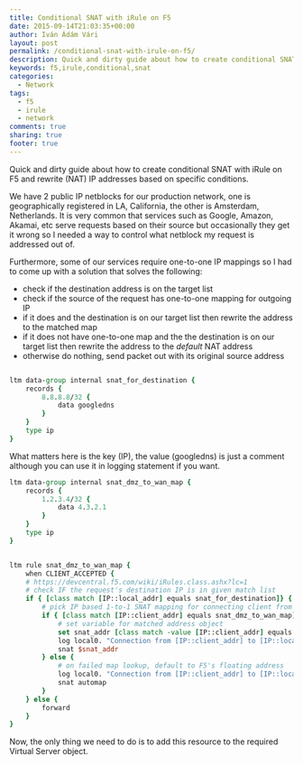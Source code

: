```yaml
---
title: Conditional SNAT with iRule on F5
date: 2015-09-14T21:03:35+00:00
author: Iván Ádám Vári
layout: post
permalink: /conditional-snat-with-irule-on-f5/
description: Quick and dirty guide about how to create conditional SNAT with iRule on F5 and rewrite (NAT) IP addresses based on specific conditions.
keywords: f5,irule,conditional,snat
categories:
  - Network
tags:
  - f5
  - irule
  - network
comments: true
sharing: true
footer: true
---
```

Quick and dirty guide about how to create conditional SNAT with iRule on F5 and rewrite (NAT) IP addresses based on specific conditions.

We have 2 public IP netblocks for our production network, one is geographically registered in LA, California, the other is Amsterdam, Netherlands. It is very common that
services such as Google, Amazon, Akamai, etc serve requests based on their source but occasionally they get it wrong so I needed a way to control what netblock my request
is addressed out of.

Furthermore, some of our services require one-to-one IP mappings so I had to come up with a solution that solves the following:

  * check if the destination address is on the target list
  * check if the source of the request has one-to-one mapping for outgoing IP
  * if it does and the destination is on our target list then rewrite the address to the matched map
  * if it does not have one-to-one map and the the destination is on our target list then rewrite the address to the _default_ NAT address
  * otherwise do nothing, send packet out with its original source address

```tcl

ltm data-group internal snat_for_destination {
    records {
        8.8.8.8/32 {
            data googledns
        }
    }
    type ip
}
```

What matters here is the key (IP), the value (googledns) is just a comment although you can use it in logging statement if you want.

```tcl
ltm data-group internal snat_dmz_to_wan_map {
    records {
        1.2.3.4/32 {
            data 4.3.2.1
        }
    }
    type ip
}
```

```tcl

ltm rule snat_dmz_to_wan_map {
    when CLIENT_ACCEPTED {
    # https://devcentral.f5.com/wiki/iRules.class.ashx?lc=1
    # check IF the request's destination IP is in given match list
    if { [class match [IP::local_addr] equals snat_for_destination]} {
        # pick IP based 1-to-1 SNAT mapping for connecting client from given list
        if { [class match [IP::client_addr] equals snat_dmz_to_wan_map]} {
            # set variable for matched address object
            set snat_addr [class match -value [IP::client_addr] equals snat_dmz_to_wan_map]
            log local0. "Connection from [IP::client_addr] to [IP::local_addr] rewrite as $snat_addr \[iSNAT\]"
            snat $snat_addr
        } else {
            # on failed map lookup, default to F5's floating address
            log local0. "Connection from [IP::client_addr] to [IP::local_addr] automap as 5.6.7.8 \[iSNAT\]"
            snat automap
        }
    } else {
        forward
    }
}
```

Now, the only thing we need to do is to add this resource to the required Virtual Server object.
